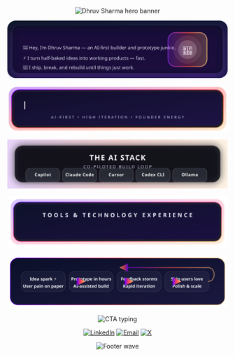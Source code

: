 <p align="center">
  <img src="https://capsule-render.vercel.app/api?type=waving&height=220&color=0:0D0A2C,100:6F00FF&text=Dhruv%20Sharma&fontColor=F8F9FF&fontAlignY=40&desc=Fastest%20Iterating%20AI%20Developer&descAlignY=60&descAlign=52&animation=fadeIn" alt="Dhruv Sharma hero banner">
</p>

<p align="center">
  <img src="https://github.com/Dhruv2mars/Dhruv2mars/blob/main/assets/about-card.svg?raw=1" alt="About Dhruv Sharma card">
</p>

<p align="center">
  <img src="https://github.com/Dhruv2mars/Dhruv2mars/blob/main/assets/ship-banner.svg?raw=1" alt="Ship what users actually need banner">
</p>

<p align="center">
  <img src="https://github.com/Dhruv2mars/Dhruv2mars/blob/main/assets/ai-velocity.svg?raw=1" alt="The AI stack">
</p>

<p align="center">
  <img src="https://github.com/Dhruv2mars/Dhruv2mars/blob/main/assets/stack-bento.svg?raw=1" alt="Tools and technology experience">
</p>

<p align="center">
  <img src="https://github.com/Dhruv2mars/Dhruv2mars/blob/main/assets/ship-loop.svg?raw=1" alt="Ship loop diagram">
</p>

<p align="center">
  <img src="https://readme-typing-svg.herokuapp.com?font=Space+Grotesk&size=20&duration=3000&pause=1200&color=F6C177&center=true&vCenter=true&width=520&lines=Need+a+v1+by+tomorrow%3F;Let's+prototype+in+4+hours." alt="CTA typing">
</p>

<p align="center">
  <a href="https://www.linkedin.com/in/dhruv2mars" target="_blank"><img src="https://img.shields.io/badge/LinkedIn-0A66C2?style=for-the-badge&logo=linkedin&logoColor=white" alt="LinkedIn"></a>
  <a href="mailto:dhruv2mars@gmail.com"><img src="https://img.shields.io/badge/Email-FF4D4D?style=for-the-badge&logo=gmail&logoColor=white" alt="Email"></a>
  <a href="https://x.com/Dhruv2mars" target="_blank"><img src="https://img.shields.io/badge/X-000000?style=for-the-badge&logo=x&logoColor=white" alt="X"></a>
</p>

<p align="center">
  <img src="https://capsule-render.vercel.app/api?type=waving&height=140&color=0:6F00FF,100:FF4D4D&section=footer" alt="Footer wave">
</p>
